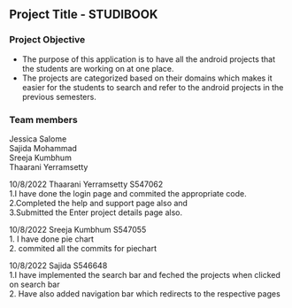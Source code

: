 ## Project Title - STUDIBOOK

### Project Objective <a name="objective"></a>
 -	The purpose of this application is to have all the android projects that the students are working on at one place.
 - 	The projects are categorized based on their domains which makes it easier for the students to search and refer to the android projects in the previous semesters.
 
### Team members
Jessica Salome </br>
Sajida Mohammad  </br>
Sreeja Kumbhum </br>
Thaarani Yerramsetty </br>

<p>
 10/8/2022 Thaarani Yerramsetty S547062 </br>
 1.I have done the login page and commited the appropriate code.</br>
 2.Completed the help and support page also and</br>
 3.Submitted the Enter project details page also.</p>
 
 <p>
 10/8/2022 Sreeja Kumbhum S547055 </br>
 1. I have done pie chart </br>
 2. commited all the commits for piechart </br>

<p>
 10/8/2022 Sajida S546648 </br>
 1.I have implemented the search bar and feched the projects when clicked on search bar</br>
 2. Have also added navigation bar which redirects to the respective pages </br>
</p>
